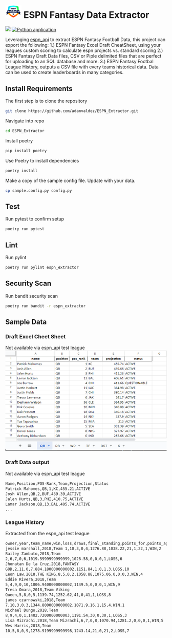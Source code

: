# <img src="https://github.com/adamvaldez/ESPN_Extractor/blob/main/images/ESPN-fantasy.png" data-canonical-src="https://github.com/adamvaldez/ESPN_Extractor/blob/main/images/ESPN-fantasy.png" width="50" /> ESPN Fantasy Data Extractor
![](https://img.shields.io/badge/Release-Alpha%20v0.5.2-DF0000)
[![Python application](https://github.com/adamvaldez/ESPN_Extractor/actions/workflows/python-app.yml/badge.svg)](https://github.com/adamvaldez/ESPN_Extractor/actions/workflows/python-app.yml)

Leveraging [espn_api](https://github.com/cwendt94/espn-api) to extract ESPN Fantasy Football Data, this project can export the following:
1.) ESPN Fantasy Excel Draft CheatSheet, using your leagues custom scoring to calculate espn projects vs. standard scoring
2.) ESPN Fantasy Draft Data files, CSV or Piple delimited files that are perfect for uploading to an SQL database and more.
3.) ESPN Fantasy Footbal League History, outputs a CSV file with every teams historical data. Data can be used to create leaderboards in many categories.

## Install Requirements
The first step is to clone the repository
```sh
git clone https://github.com/adamvaldez/ESPN_Extractor.git
```

Navigate into repo
```sh
cd ESPN_Extractor
```

Install poetry
```sh
pip install poetry
```
Use Poetry to install dependencies
```sh
poetry install
```

Make a copy of the sample config file. Update with your data.
```sh
cp sample.config.py config.py
```

## Test
Run pytest to confirm setup
```sh
poetry run pytest
```

## Lint
Run pylint
```sh
poetry run pylint espn_extractor
```

## Security Scan
Run bandit security scan
```sh
poetry run bandit -r espn_extractor
```

## Sample Data
### Draft Excel Cheet Sheet
Not available via espn_api test league
![Excel Example](https://github.com/adamvaldez/ESPN_Extractor/blob/main/images/excel-export-example.png)

### Draft Data output
Not available via espn_api test league
```csv
Name,Position,POS-Rank,Team,Projection,Status
Patrick Mahomes,QB,1,KC,455.21,ACTIVE
Josh Allen,QB,2,BUF,439.39,ACTIVE
Jalen Hurts,QB,3,PHI,410.75,ACTIVE
Lamar Jackson,QB,13,BAL,405.74,ACTIVE
...
```
### League History
Extracted from the espn_api test league
```csv
owner,year,team_name,win,loss,draws,final_standing,points_for,points_against,acquisitions,trades,drops,streak_length,streak_type,playoff_seed
jessie marshall,2018,Team 1,10,3,0,4,1276.88,1038.22,21,1,22,1,WIN,2
Bailey Zambuto,2018,Team 2,6,7,0,6,1019.5999999999999,1028.58,0,0,0,1,LOSS,6
Jhonatan De la Cruz,2018,FANTASY GOD,2,11,0,7,884.1800000000002,1151.84,1,0,1,3,LOSS,10
Leon Law,2018,THE KING,8,5,0,2,1058.88,1075.06,0,0,0,3,WIN,4
Eddie Rivera,2018,Team 5,4,9,0,10,1006.9400000000002,1149.5,0,0,0,1,WIN,9
Tresa Omara,2018,Team Viking Queen,5,8,0,5,1139.74,1252.62,41,0,41,1,LOSS,8
james czarnowski,2018,Team 7,10,3,0,3,1344.8000000000002,1071.9,16,1,15,4,WIN,1
Michael Dungo,2018,Team 8,9,4,0,1,1402.7200000000003,1191.54,30,0,30,1,LOSS,3
Lisa Mizrachi,2018,Team Mizrachi,6,7,0,8,1070.94,1281.2,0,0,0,1,WIN,5
Wes Harris,2018,Team 10,5,8,0,9,1278.9199999999998,1243.14,21,0,21,2,LOSS,7
```
